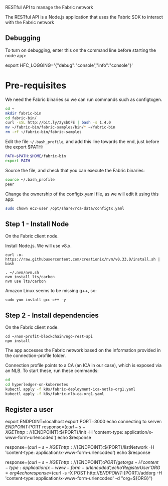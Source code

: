 RESTful API to manage the Fabric network

The RESTful API is a Node.js application that uses the Fabric SDK to interact with the Fabric network

## Debugging
To turn on debugging, enter this on the command line before starting the node app:

export HFC_LOGGING='{"debug":"console","info":"console"}'


# Pre-requisites
We need the Fabric binaries so we can run commands such as configtxgen.

```bash
cd ~
mkdir fabric-bin
cd fabric-bin/
curl -sSL http://bit.ly/2ysbOFE | bash -s 1.4.0
mv ~/fabric-bin/fabric-samples/bin/* ~/fabric-bin
rm -rf ~/fabric-bin/fabric-samples
```

Edit the file `~/.bash_profile`, and add this line towards the end, just before the export $PATH:

```bash
PATH=$PATH:$HOME/fabric-bin
export PATH
```

Source the file, and check that you can execute the Fabric binaries:

```bash
source ~/.bash_profile 
peer
```

Change the ownership of the configtx.yaml file, as we will edit it using this app:

```bash
sudo chown ec2-user /opt/share/rca-data/configtx.yaml
```
## Step 1 - Install Node
On the Fabric client node.

Install Node.js. We will use v8.x.

```
curl -o- https://raw.githubusercontent.com/creationix/nvm/v0.33.0/install.sh | bash
```

```
. ~/.nvm/nvm.sh
nvm install lts/carbon
nvm use lts/carbon
```

Amazon Linux seems to be missing g++, so:

```
sudo yum install gcc-c++ -y
```

## Step 2 - Install dependencies
On the Fabric client node.

```
cd ~/non-profit-blockchain/ngo-rest-api
npm install
```


The app accesses the Fabric network based on the information provided in the connection-profile folder.

Connection profile points to a CA (an ICA in our case), which is exposed via an NLB. To start these, run these commands:

```bash
cd
cd hyperledger-on-kubernetes
kubectl apply -f k8s/fabric-deployment-ica-notls-org1.yaml 
kubectl apply -f k8s/fabric-nlb-ca-org1.yaml
```

## Register a user

export ENDPOINT=localhost
export PORT=3000
echo connecting to server: $ENDPOINT:$PORT
response=$(curl -s -X GET http://${ENDPOINT}:${PORT}/init -H 'content-type: application/x-www-form-urlencoded')
echo $response

response=$(curl -s -X GET http://${ENDPOINT}:${PORT}/listNetwork -H 'content-type: application/x-www-form-urlencoded')
echo $response

response=$(curl -s -X GET http://${ENDPOINT}:${PORT}/getorgs -H 'content-type: application/x-www-form-urlencoded')  
echo 'Register User'
ORG=org4
echo
response=$(curl -s -X POST http://${ENDPOINT}:${PORT}/addorg -H 'content-type: application/x-www-form-urlencoded' -d "org=${ORG}")

